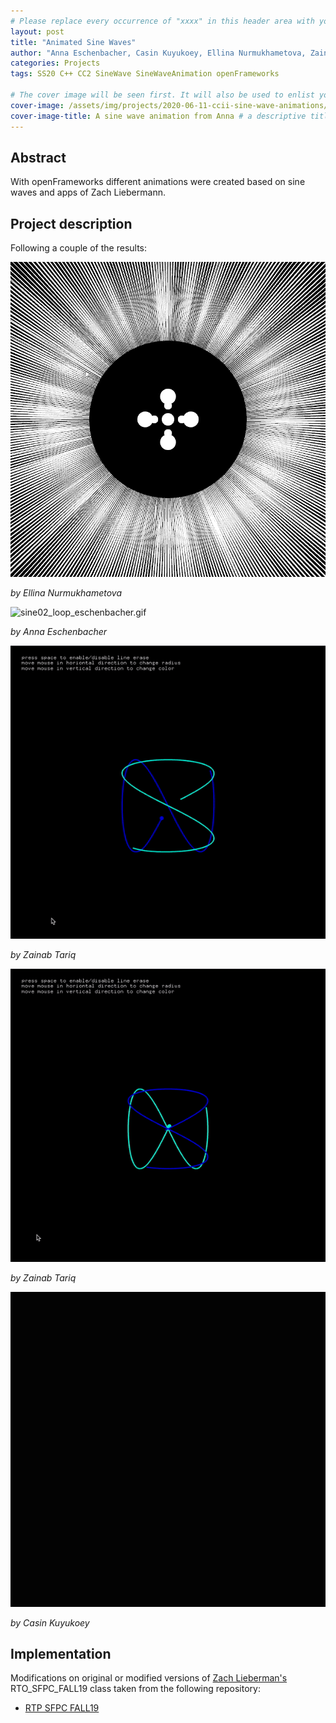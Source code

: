 ```yaml
---
# Please replace every occurrence of "xxxx" in this header area with your personal information.
layout: post
title: "Animated Sine Waves"
author: "Anna Eschenbacher, Casin Kuyukoey, Ellina Nurmukhametova, Zainab Tariq"
categories: Projects
tags: SS20 C++ CC2 SineWave SineWaveAnimation openFrameworks

# The cover image will be seen first. It will also be used to enlist your project amonst others.
cover-image: /assets/img/projects/2020-06-11-ccii-sine-wave-animations/sine02_loop_eschenbacher.gif # choose your desired image file format — must be supported by web browsers — only one
cover-image-title: A sine wave animation from Anna # a descriptive title for the image
---
```


## Abstract

With openFrameworks different animations were created based on sine waves and apps of Zach Liebermann.

## Project description

Following a couple of the results:

![sine_wave_gif_nurmukhametova.gif](/assets/img/projects/2020-06-11-ccii-sine-wave-animations/sine_wave_gif_nurmukhametova.gif)

*by Ellina Nurmukhametova*


![sine02_loop_eschenbacher.gif](/assets/img/projects/2020-06-11-ccii-sine-wave-animations/sine02_loop_eschenbacher.gif)

*by Anna Eschenbacher*


![solution_tariq1.gif](/assets/img/projects/2020-06-11-ccii-sine-wave-animations/solution_tariq1.gif)

*by Zainab Tariq*


![solution_tariq2.gif](/assets/img/projects/2020-06-11-ccii-sine-wave-animations/solution_tariq2.gif)

*by Zainab Tariq*


![01_sine_modified_kuyukoey.gif](/assets/img/projects/2020-06-11-ccii-sine-wave-animations/01_sine_modified_kuyukoey.gif)

*by Casin Kuyukoey*


## Implementation

Modifications on original or modified versions of [Zach Lieberman's](https://github.com/ofZach) RTO_SFPC_FALL19 class taken from the following repository: 

- [RTP SFPC FALL19](https://github.com/ofZach/RTP_SFPC_FALL19)

